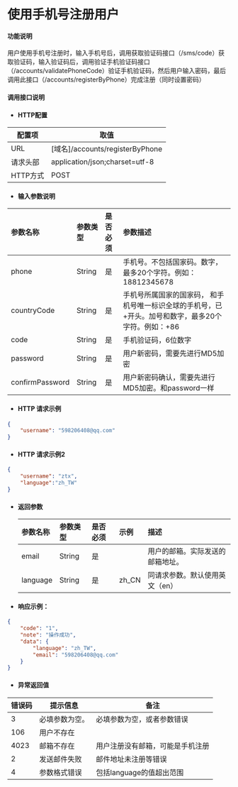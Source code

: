 # 使用手机号注册用户

#### 功能说明

用户使用手机号注册时，输入手机号后，调用获取验证码接口（/sms/code）获取验证码，输入验证码后，调用验证手机验证码接口（/accounts/validatePhoneCode）验证手机验证码，然后用户输入密码，最后调用此接口（/accounts/registerByPhone）完成注册（同时设置密码）

#### 调用接口说明

* #### HTTP配置

| 配置项 | 取值 |
| --- | --- |
| URL | \[域名\]/accounts/registerByPhone |
| 请求头部 | application/json;charset=utf-8 |
| HTTP方式 | POST |

* #### 输入参数说明

| 参数名称 | 参数类型 | 是否必须 | 参数描述 |
| :--- | :--- | :--- | :--- |
| phone | String | 是 | 手机号。不包括国家码。数字，最多20个字符。例如：18812345678 |
| countryCode | String | 是 | 手机号所属国家的国家码， 和手机号唯一标识全球的手机号，已+开头。加号和数字，最多20个字符。例如：+86 |
| code | String | 是 | 手机验证码，6位数字 |
| password | String | 是 | 用户新密码，需要先进行MD5加密 |
| confirmPassword | String | 是 | 用户新密码确认，需要先进行MD5加密。和password一样 |

* #### HTTP 请求示例

```json
{
    "username": "598206408@qq.com"
}
```

* #### HTTP 请求示例2

```json
{
    "username": "ztx",
    "language":"zh_TW"
}
```

* #### 返回参数

  | 参数名称 | 参数类型 | 是否必须 | 示例 | 描述 |
  | :--- | :--- | :--- | :--- | :--- |
  | email | String | 是 |  | 用户的邮箱。实际发送的邮箱地址。 |
  | language | String | 是 | zh\_CN | 同请求参数。默认使用英文（en） |
* #### 响应示例：

```json
{
    "code": "1",
    "note": "操作成功",
    "data": {
        "language": "zh_TW",
        "email": "598206408@qq.com"
    }
}
```

* #### 异常返回值

| 错误码 | 提示信息 | 备注 |
| --- | --- | --- |
| 3 | 必填参数为空。 | 必填参数为空，或者参数错误 |
| 106 | 用户不存在 |  |
| 4023 | 邮箱不存在 | 用户注册没有邮箱，可能是手机注册 |
| 2 | 发送邮件失败 | 邮件地址未注册等错误 |
| 4 | 参数格式错误 | 包括language的值超出范围 |



